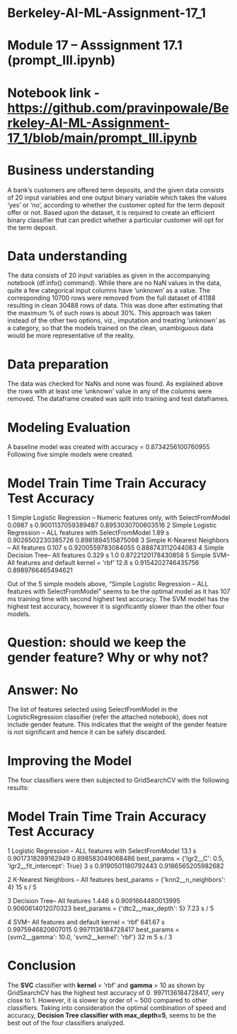 # Berkeley-AI-ML-Assignment-17_1
# Module 17 – Asssignment 17.1 (prompt_III.ipynb)
# Notebook link - https://github.com/pravinpowale/Berkeley-AI-ML-Assignment-17_1/blob/main/prompt_III.ipynb
# Business understanding
A bank’s customers are offered term deposits, and the given data consists of 20 input variables and one output binary variable which takes the values ‘yes’ or ‘no’, according to whether the customer opted for the term deposit offer or not. Based upon the dataset, it is required to create an efficient binary classifier that can predict whether a particular customer will opt for the term deposit.
# Data understanding
The data consists of 20 input variables as given in the accompanying notebook (df.info() command). While there are no NaN values in the data, quite a few categorical input columns have ‘unknown’ as a value. The corresponding 10700 rows were removed from the full dataset of 41188 resulting in clean 30488 rows of data. This was done after estimating that the maximum % of such rows is about 30%. This approach was taken instead of the other two options, viz., imputation and treating ‘unknown’ as a category, so that the models trained on the clean, unambiguous data would be more representative of the reality.
# Data preparation
The data was checked for NaNs and none was found. As explained above the rows with at least one ‘unknown’ value in any of the columns were removed. The dataframe created was split into training and test dataframes.
# Modeling Evaluation
A baseline model was created with accuracy = 0.8734256100760955
Following five simple models were created.
#	Model	                                                                   Train Time Train Accuracy	    Test Accuracy
1	Simple Logistic Regression – Numeric features only, with SelectFromModel	0.0987 s	0.9001137059389487  0.8953030700603516
2	Simple Logistic Regression – ALL features with SelectFromModel	          1.89 s	  0.9026502230385726  0.8981894515875098
3	Simple K-Nearest Neighbors – All features 	                              0.107 s   0.9200559783084055  0.888743112044083
4	Simple Decision Tree– All features 	                                      0.329 s	  1.0	                0.8722120178430858
5	Simple SVM– All features and default kernel = ‘rbf’	                      12.8 s	  0.9154202746435756  0.8989766465494621

Out of the 5 simple models above, “Simple Logistic Regression – ALL features with SelectFromModel” seems to be the optimal model as it has 107 ms training time with second highest test accuracy. The SVM model has the highest test accuracy, however it is significantly slower than the other four models.
# Question: should we keep the gender feature? Why or why not?
# Answer: No
The list of features selected using SelectFromModel in the LogisticRegression classifier (refer the attached notebook), does not include gender feature. This indicates that the weight of the gender feature is not significant and hence it can be safely discarded.
# Improving the Model
The four classifiers were then subjected to GridSearchCV with the following results:
# Model	                                          	            Train Time Train Accuracy	      Test Accuracy
1	Logistic Regression – ALL features with SelectFromModel       13.1 s     0.9017318289162949   0.898583049068486
best_params = {'lgr2__C': 0.5, 'lgr2__fit_intercept': True}     3 s	       0.9190501180792443   0.9186565205982682

2	K-Nearest Neighbors – All features 
best_params = {'knn2__n_neighbors': 4}	15 s / 5

3	Decision Tree– All features                                   1.446 s	   0.9091664480013995   0.9060614012070323
best_params = {'dtc2__max_depth': 5}	7.23 s / 5

4	SVM– All features and default kernel = ‘rbf’                  641.67 s	 0.9975946820607015   0.9971136184728417
best_params = {svm2__gamma': 10.0, 'svm2__kernel': 'rbf'}	32 m 5 s / 3

# Conclusion 
The **SVC** classifier with **kernel** = ‘rbf’ and **gamma** = 10 as shown by GridSearchCV has the highest test accuracy of 0. 9971136184728417, very close to 1. However, it is slower by order of ~ 500 compared to other classifiers. Taking into consideration the optimal combination of speed and accuracy, **Decision Tree classifier with max_depth=5**, seems to be the best out of the four classifiers analyzed.

